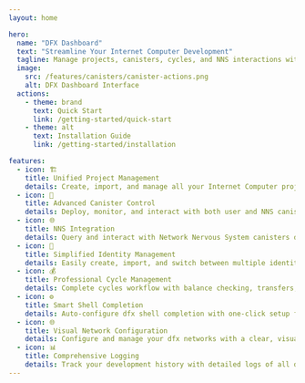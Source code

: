 ```yaml
---
layout: home

hero:
  name: "DFX Dashboard"
  text: "Streamline Your Internet Computer Development"
  tagline: Manage projects, canisters, cycles, and NNS interactions with our professional GUI for dfx 0.25.0
  image:
    src: /features/canisters/canister-actions.png
    alt: DFX Dashboard Interface
  actions:
    - theme: brand
      text: Quick Start
      link: /getting-started/quick-start
    - theme: alt
      text: Installation Guide
      link: /getting-started/installation

features:
  - icon: 🏗️
    title: Unified Project Management
    details: Create, import, and manage all your Internet Computer projects from a single intuitive interface with dfx 0.25.0 support.
  - icon: 🚀
    title: Advanced Canister Control
    details: Deploy, monitor, and interact with both user and NNS canisters using our professional GUI with advanced filtering and metadata display.
  - icon: 🌐
    title: NNS Integration
    details: Query and interact with Network Nervous System canisters directly from the dashboard with dedicated method calling interfaces.
  - icon: 🔑
    title: Simplified Identity Management
    details: Easily create, import, and switch between multiple identities for secure and efficient development workflows.
  - icon: 💰
    title: Professional Cycle Management
    details: Complete cycles workflow with balance checking, transfers, approvals, ICP conversion, and faucet operations in a modern tabbed interface.
  - icon: ⚙️
    title: Smart Shell Completion
    details: Auto-configure dfx shell completion with one-click setup for bash, zsh, and fish shells, or use manual instructions.
  - icon: 🌐
    title: Visual Network Configuration
    details: Configure and manage your dfx networks with a clear, visual interface for local, IC, and custom network management.
  - icon: 📊
    title: Comprehensive Logging
    details: Track your development history with detailed logs of all dashboard operations for easy troubleshooting and debugging.
---
```


<style>
:root {
  --vp-home-hero-image-background-image: linear-gradient(-45deg, #bd34fe 50%, #47caff 50%);
  --vp-home-hero-image-filter: blur(44px);
}

.VPHero .text {
  font-size: clamp(24px, 5vw, 48px) !important;
  line-height: 1.2 !important;
  margin-top: 15px !important;
  margin-bottom: 5px !important;
}

.VPHero .name {
  font-size: clamp(36px, 6vw, 64px) !important;
}

.VPHero .tagline {
  font-size: clamp(16px, 3vw, 20px) !important;
}

.VPHero .image-bg {
  opacity: 0.8;
  transition: opacity 1s ease;
}

.VPHero .image-container {
  transform: scale(1.2);
  transition: transform 0.4s ease;
}

.VPHero .image-container img {
  border: 1px solid #ddd;
  border-radius: 8px;
  padding: 5px;
  box-shadow: 0 4px 8px rgba(0,0,0,0.1);
  max-width: 80%;
  height: auto;
}

@media (max-width: 960px) {
  .VPHero .image-container {
    transform: scale(1);
  }
  
  .VPHero:hover .image-container {
    transform: scale(1.1);
  }
}

.VPHero:hover .image-bg {
  opacity: 0.2;
}

.VPHero:hover .image-container {
  transform: scale(1.25);
}
</style>